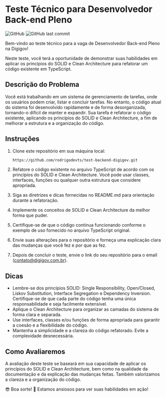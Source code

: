 # Teste Técnico para Desenvolvedor Back-end Pleno

![GitHub](https://img.shields.io/github/license/rodrigodevts/test-backend-digigov)
![GitHub last commit](https://img.shields.io/github/last-commit/rodrigodevts/test-backend-digigov)

Bem-vindo ao teste técnico para a vaga de Desenvolvedor Back-end Pleno na Digigov!

Neste teste, você terá a oportunidade de demonstrar suas habilidades em aplicar os princípios do SOLID e Clean Architecture para refatorar um código existente em TypeScript.

## Descrição do Problema
Você está trabalhando em um sistema de gerenciamento de tarefas, onde os usuários podem criar, listar e concluir tarefas. No entanto, o código atual do sistema foi desenvolvido rapidamente e de forma desorganizada, tornando-o difícil de manter e expandir. Sua tarefa é refatorar o código existente, aplicando os princípios do SOLID e Clean Architecture, a fim de melhorar a estrutura e a organização do código.

## Instruções

1. Clone este repositório em sua máquina local:

   ```bash
   https://github.com/rodrigodevts/test-backend-digigov.git
   ```
2. Refatore o código existente no arquivo TypeScript de acordo com os princípios do SOLID e Clean Architecture. Você pode usar classes, interfaces, funções ou qualquer outra estrutura que considere apropriada.
3. Siga as diretrizes e dicas fornecidas no README.md para orientação durante a refatoração.
4. Implemente os conceitos de SOLID e Clean Architecture da melhor forma que puder.
5. Certifique-se de que o código continua funcionando conforme o exemplo de uso fornecido no arquivo TypeScript original.
6. Envie suas alterações para o repositório e forneça uma explicação clara das mudanças que você fez e por que as fez.
7. Depois de concluir o teste, envie o link do seu repositório para o email (contato@digigov.com.br).

## Dicas

- Lembre-se dos princípios SOLID: Single Responsibility, Open/Closed, Liskov Substitution, Interface Segregation e Dependency Inversion. Certifique-se de que cada parte do código tenha uma única responsabilidade e seja facilmente extensível.
- Aplique o Clean Architecture para organizar as camadas do sistema de forma clara e separada.
- Use interfaces, classes e/ou funções de forma apropriada para garantir a coesão e a flexibilidade do código.
- Mantenha a simplicidade e a clareza do código refatorado. Evite a complexidade desnecessária.

## Como Avaliaremos

A avaliação deste teste se baseará em sua capacidade de aplicar os princípios do SOLID e Clean Architecture, bem como na qualidade da documentação e da explicação das mudanças feitas. Também valorizamos a clareza e a organização do código.

😎 Boa sorte! 
🚀 Estamos ansiosos para ver suas habilidades em ação!
